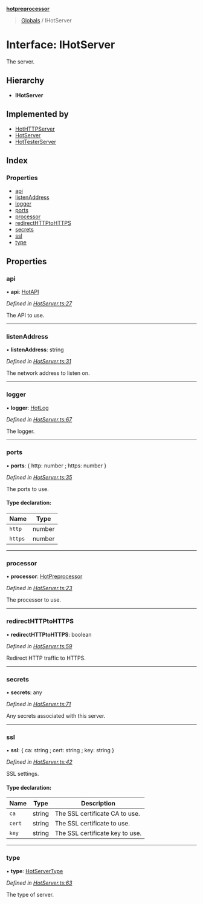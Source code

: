 **[hotpreprocessor](../README.md)**

> [Globals](../globals.md) / IHotServer

# Interface: IHotServer

The server.

## Hierarchy

* **IHotServer**

## Implemented by

* [HotHTTPServer](../classes/hothttpserver.md)
* [HotServer](../classes/hotserver.md)
* [HotTesterServer](../classes/hottesterserver.md)

## Index

### Properties

* [api](ihotserver.md#api)
* [listenAddress](ihotserver.md#listenaddress)
* [logger](ihotserver.md#logger)
* [ports](ihotserver.md#ports)
* [processor](ihotserver.md#processor)
* [redirectHTTPtoHTTPS](ihotserver.md#redirecthttptohttps)
* [secrets](ihotserver.md#secrets)
* [ssl](ihotserver.md#ssl)
* [type](ihotserver.md#type)

## Properties

### api

•  **api**: [HotAPI](../classes/hotapi.md)

*Defined in [HotServer.ts:27](https://github.com/OurFreeLight/HotPreprocessor/blob/f104630/src/HotServer.ts#L27)*

The API to use.

___

### listenAddress

•  **listenAddress**: string

*Defined in [HotServer.ts:31](https://github.com/OurFreeLight/HotPreprocessor/blob/f104630/src/HotServer.ts#L31)*

The network address to listen on.

___

### logger

•  **logger**: [HotLog](../classes/hotlog.md)

*Defined in [HotServer.ts:67](https://github.com/OurFreeLight/HotPreprocessor/blob/f104630/src/HotServer.ts#L67)*

The logger.

___

### ports

•  **ports**: { http: number ; https: number  }

*Defined in [HotServer.ts:35](https://github.com/OurFreeLight/HotPreprocessor/blob/f104630/src/HotServer.ts#L35)*

The ports to use.

#### Type declaration:

Name | Type |
------ | ------ |
`http` | number |
`https` | number |

___

### processor

•  **processor**: [HotPreprocessor](../classes/hotpreprocessor.md)

*Defined in [HotServer.ts:23](https://github.com/OurFreeLight/HotPreprocessor/blob/f104630/src/HotServer.ts#L23)*

The processor to use.

___

### redirectHTTPtoHTTPS

•  **redirectHTTPtoHTTPS**: boolean

*Defined in [HotServer.ts:59](https://github.com/OurFreeLight/HotPreprocessor/blob/f104630/src/HotServer.ts#L59)*

Redirect HTTP traffic to HTTPS.

___

### secrets

•  **secrets**: any

*Defined in [HotServer.ts:71](https://github.com/OurFreeLight/HotPreprocessor/blob/f104630/src/HotServer.ts#L71)*

Any secrets associated with this server.

___

### ssl

•  **ssl**: { ca: string ; cert: string ; key: string  }

*Defined in [HotServer.ts:42](https://github.com/OurFreeLight/HotPreprocessor/blob/f104630/src/HotServer.ts#L42)*

SSL settings.

#### Type declaration:

Name | Type | Description |
------ | ------ | ------ |
`ca` | string | The SSL certificate CA to use. |
`cert` | string | The SSL certificate to use. |
`key` | string | The SSL certificate key to use. |

___

### type

•  **type**: [HotServerType](../enums/hotservertype.md)

*Defined in [HotServer.ts:63](https://github.com/OurFreeLight/HotPreprocessor/blob/f104630/src/HotServer.ts#L63)*

The type of server.
